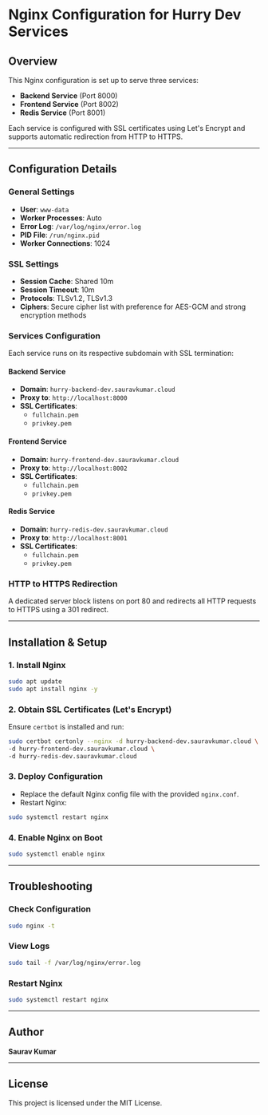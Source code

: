# Nginx Configuration for Hurry Dev Services

## Overview
This Nginx configuration is set up to serve three services:
- **Backend Service** (Port 8000)
- **Frontend Service** (Port 8002)
- **Redis Service** (Port 8001)

Each service is configured with SSL certificates using Let's Encrypt and supports automatic redirection from HTTP to HTTPS.

---

## Configuration Details

### General Settings
- **User**: `www-data`
- **Worker Processes**: Auto
- **Error Log**: `/var/log/nginx/error.log`
- **PID File**: `/run/nginx.pid`
- **Worker Connections**: 1024

### SSL Settings
- **Session Cache**: Shared 10m
- **Session Timeout**: 10m
- **Protocols**: TLSv1.2, TLSv1.3
- **Ciphers**: Secure cipher list with preference for AES-GCM and strong encryption methods

### Services Configuration
Each service runs on its respective subdomain with SSL termination:

#### Backend Service
- **Domain**: `hurry-backend-dev.sauravkumar.cloud`
- **Proxy to**: `http://localhost:8000`
- **SSL Certificates**:
  - `fullchain.pem`
  - `privkey.pem`

#### Frontend Service
- **Domain**: `hurry-frontend-dev.sauravkumar.cloud`
- **Proxy to**: `http://localhost:8002`
- **SSL Certificates**:
  - `fullchain.pem`
  - `privkey.pem`

#### Redis Service
- **Domain**: `hurry-redis-dev.sauravkumar.cloud`
- **Proxy to**: `http://localhost:8001`
- **SSL Certificates**:
  - `fullchain.pem`
  - `privkey.pem`

### HTTP to HTTPS Redirection
A dedicated server block listens on port 80 and redirects all HTTP requests to HTTPS using a 301 redirect.

---

## Installation & Setup
### 1. Install Nginx
```bash
sudo apt update
sudo apt install nginx -y
```

### 2. Obtain SSL Certificates (Let's Encrypt)
Ensure `certbot` is installed and run:
```bash
sudo certbot certonly --nginx -d hurry-backend-dev.sauravkumar.cloud \
-d hurry-frontend-dev.sauravkumar.cloud \
-d hurry-redis-dev.sauravkumar.cloud
```

### 3. Deploy Configuration
- Replace the default Nginx config file with the provided `nginx.conf`.
- Restart Nginx:
```bash
sudo systemctl restart nginx
```

### 4. Enable Nginx on Boot
```bash
sudo systemctl enable nginx
```

---

## Troubleshooting
### Check Configuration
```bash
sudo nginx -t
```
### View Logs
```bash
sudo tail -f /var/log/nginx/error.log
```
### Restart Nginx
```bash
sudo systemctl restart nginx
```

---

## Author
**Saurav Kumar**

---

## License
This project is licensed under the MIT License.

